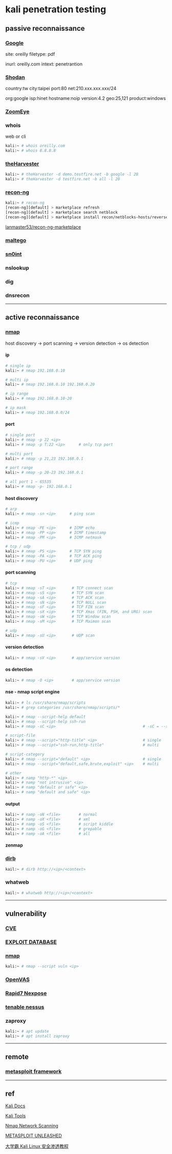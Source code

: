 # kali penetration testing

## passive reconnaissance

### [Google](https://www.google.com/)

site: oreilly filetype: pdf

inurl: oreilly.com intext: penetrantion


### [Shodan](https://www.shodan.io/)

country:tw city:taipei port:80 net:210.xxx.xxx.xxx/24

org:google isp:hinet hostname:noip version:4.2 geo:25,121 product:windows


### [ZoomEye](https://www.zoomeye.org/)


### whois

web or cli

```bash
kali:~ # whois oreilly.com
kali:~ # whois 8.8.8.8
```


### [theHarvester](https://github.com/laramies/theHarvester)

```bash
kali:~ # theHarvester -d demo.testfire.net -b google -l 20
kali:~ # theHarvester -d testfire.net -b all -l 20
```


### [recon-ng](https://github.com/lanmaster53/recon-ng)

```bash
kali:~ # recon-ng
[recon-ng][default] > marketplace refresh
[recon-ng][default] > marketplace search netblock
[recon-ng][default] > marketplace install recon/netblocks-hosts/reverse_resolve
```

[lanmaster53/recon-ng-marketplace](https://github.com/lanmaster53/recon-ng-marketplace/tree/master/modules/recon)


### [maltego](https://www.maltego.com/)


### [sn0int](https://github.com/kpcyrd/sn0int)


### nslookup


### dig


### dnsrecon


---

## active reconnaissance

### [nmap](https://nmap.org/)

host discovery -> port scanning -> version detection -> os detection

#### ip

```bash
# single ip
kali:~ # nmap 192.168.0.10

# multi ip
kali:~ # nmap 192.168.0.10 192.168.0.20

# ip range
kali:~ # nmap 192.168.0.10-20

# ip mask
kali:~ # nmap 192.168.0.0/24
```


#### port

```bash
# single port
kali:~ # nmap -p 22 <ip>
kali:~ # nmap -p T:22 <ip>      # only tcp port

# multi port
kali:~ # nmap -p 21,23 192.168.0.1

# port range
kali:~ # nmap -p 20-23 192.168.0.1

# all port 1 ~ 65535
kali:~ # nmap -p- 192.168.0.1
```


#### host discovery

```bash
# arp
kali:~ # nmap -sn <ip>      # ping scan

# icmp
kali:~ # nmap -PE <ip>      # ICMP echo
kali:~ # nmap -PP <ip>      # ICMP timestamp
kali:~ # nmap -PM <ip>      # ICMP netmask

# tcp / udp
kali:~ # nmap -PS <ip>      # TCP SYN ping
kali:~ # nmap -PA <ip>      # TCP ACK ping
kali:~ # nmap -PU <ip>      # UDP ping
```

#### port scanning

```bash
# tcp
kali:~ # nmap -sT <ip>       # TCP connect scan
kali:~ # nmap -sS <ip>       # TCP SYN scan
kali:~ # nmap -sA <ip>       # TCP ACK scan
kali:~ # nmap -sN <ip>       # TCP NULL scan
kali:~ # nmap -sF <ip>       # TCP FIN scan
kali:~ # nmap -sX <ip>       # TCP Xmas (FIN, PSH, and URG) scan
kali:~ # nmap -sW <ip>       # TCP Window scan
kali:~ # nmap -sM <ip>       # TCP Maimon scan

# udp
kali:~ # nmap -sU <ip>       # UDP scan
```

#### version detection

```bash
kali:~ # nmap -sV <ip>       # app/service version
```


#### os detection

```bash
kali:~ # nmap -O <ip>        # app/service version
```


#### nse - nmap script engine

```bash
kali:~ # ls /usr/share/nmap/scripts
kali:~ # grep categories /usr/share/nmap/scripts/*

kali:~ # nmap --script-help default
kali:~ # nmap --script-help ssh-run
kali:~ # nmap -sC <ip>                                      # -sC = --script="default"

# script-file
kali:~ # nmap --script="http-title" <ip>                    # single
kali:~ # nmap --script="ssh-run,http-title"                 # multi

# script-category
kali:~ # nmap --script="default" <ip>                       # single
kali:~ # nmap --script="default,safe,brute,exploit" <ip>    # multi

# other
kali:~ # namp "http-*" <ip>
kali:~ # namp "not intrusive" <ip>
kali:~ # namp "default or safe" <ip>
kali:~ # namp "default and safe" <ip>
```


#### output

```bash
kali:~ # namp -oN <file>        # normal
kali:~ # namp -oX <file>        # xml
kali:~ # namp -oS <file>        # script kiddle
kali:~ # namp -oG <file>        # grepable
kali:~ # namp -oA <file>        # all
```


#### zenmap


### [dirb](http://dirb.sourceforge.net/)

```bash
kail:~ # dirb http://<ip>/<context>
```


### whatweb

```bash
kail:~ # whatweb http://<ip>/<context>
```


---

## vulnerability

### [CVE](https://cve.mitre.org/)


### [EXPLOIT DATABASE](https://www.exploit-db.com/)


### [nmap](https://nmap.org/)

```bash
kali:~ # nmap --script vuln <ip>
```


### [OpenVAS](https://www.openvas.org/)


### [Rapid7 Nexpose](https://www.rapid7.com/products/nexpose/)


### [tenable nessus](https://www.tenable.com/products/nessus)


### zaproxy

```bash
kali:~ # apt update
kali:~ # apt install zaproxy
```


---

## remote


### [metasploit framework](https://www.metasploit.com/)


---

## ref

[Kali Docs](https://www.kali.org/docs/)

[Kali Tools](https://www.kali.org/tools/)

[Nmap Network Scanning](https://nmap.org/book/toc.html)

[METASPLOIT UNLEASHED](https://www.offensive-security.com/metasploit-unleashed/)

[大学霸 Kali Linux 安全渗透教程](https://wizardforcel.gitbooks.io/daxueba-kali-linux-tutorial/content/index.html)
